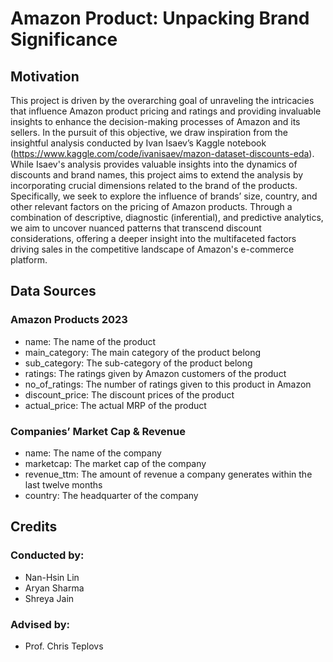 # Amazon Product: Unpacking Brand Significance

## Motivation
This project is driven by the overarching goal of unraveling the intricacies that influence Amazon product pricing and ratings and providing invaluable insights to enhance the decision-making processes of Amazon and its sellers. In the pursuit of this objective, we draw inspiration from the insightful analysis conducted by Ivan Isaev’s Kaggle notebook (https://www.kaggle.com/code/ivanisaev/mazon-dataset-discounts-eda). While Isaev's analysis provides valuable insights into the dynamics of discounts and brand names, this project aims to extend the analysis by incorporating crucial dimensions related to the brand of the products. Specifically, we seek to explore the influence of brands’ size, country, and other relevant factors on the pricing of Amazon products. Through a combination of descriptive, diagnostic (inferential), and predictive analytics, we aim to uncover nuanced patterns that transcend discount considerations, offering a deeper insight into the multifaceted factors driving sales in the competitive landscape of Amazon's e-commerce platform.

## Data Sources
### Amazon Products 2023
-	name: The name of the product 
-	main_category: The main category of the product belong
-	sub_category: The sub-category of the product belong
-	ratings: The ratings given by Amazon customers of the product
-	no_of_ratings: The number of ratings given to this product in Amazon
-	discount_price: The discount prices of the product
-	actual_price: The actual MRP of the product
### Companies’ Market Cap & Revenue
- name: The name of the company
- marketcap: The market cap of the company
- revenue_ttm: The amount of revenue a company generates within the last twelve months
- country: The headquarter of the company

## Credits
### Conducted by:
- Nan-Hsin Lin
- Aryan Sharma
- Shreya Jain
### Advised by:
- Prof. Chris Teplovs 
